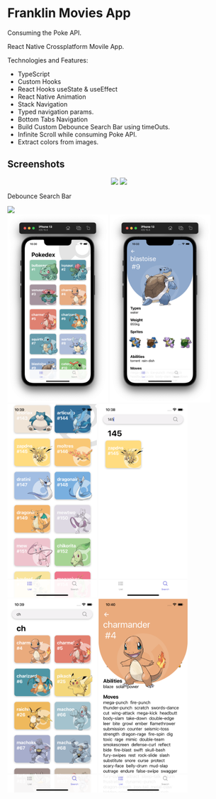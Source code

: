 # Franklin Movies App

Consuming the Poke API.

React Native Crossplatform Movile App.

Technologies and Features:

- TypeScript
- Custom Hooks
- React Hooks useState & useEffect
- React Native Animation
- Stack Navigation
- Typed navigation params.
- Bottom Tabs Navigation
- Build Custom Debounce Search Bar using timeOuts.
- Infinite Scroll while consuming Poke API.
- Extract colors from images.

## Screenshots

<p align="center">

<img src="./screenshots/video1.gif" width="45%" >
<img src="./screenshots/video2.gif" width="45%">
<div>
<p>Debounce Search Bar</p>
<img src="./screenshots/video3.gif" width="45%">
</div>
<img src="./screenshots/screen1.png" width="45%" >
<img src="./screenshots/screen2.png" width="45%">
<img src="./screenshots/screen5.png" width="40%">
<img src="./screenshots/screen4.png" width="40%" >
<img src="./screenshots/screen3.png" width="40%">
<img src="./screenshots/screen6.png" width="40%">
</p>
